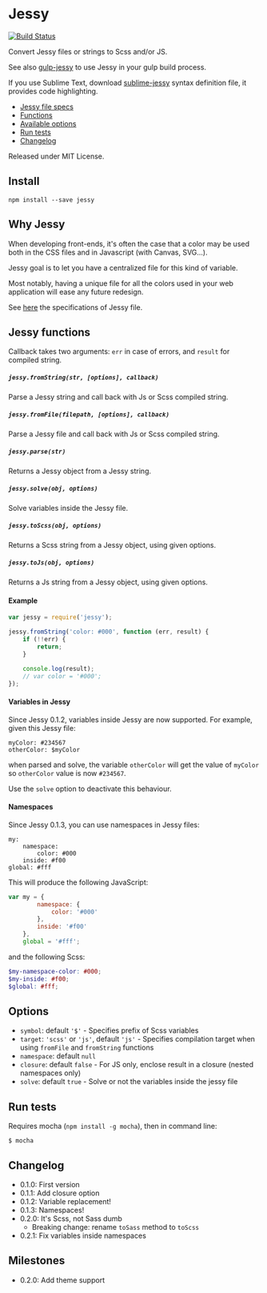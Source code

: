 Jessy
=====

[![Build Status](https://travis-ci.org/Ulflander/jessy.svg?branch=master)](https://travis-ci.org/Ulflander/jessy)

Convert Jessy files or strings to Scss and/or JS.

See also [gulp-jessy](https://github.com/Ulflander/gulp-jessy) to use Jessy in
your gulp build process.

If you use Sublime Text, download [sublime-jessy](https://github.com/Ulflander/sublime-jessy) syntax definition file, it provides code highlighting.

- [Jessy file specs](SPEC.md)
- [Functions](#jessy-functions)
- [Available options](#options)
- [Run tests](#run-tests)
- [Changelog](#changelog)

Released under MIT License.

## Install

```
npm install --save jessy
```


## Why Jessy

When developing front-ends, it's often the case that a color may be used both
in the CSS files and in Javascript (with Canvas, SVG...).

Jessy goal is to let you have a centralized file for this kind of variable.

Most notably, having a unique file for all the colors used in your web 
application will ease any future redesign.

See [here](SPEC.md) the specifications of Jessy file.


## Jessy functions

Callback takes two arguments: `err` in case of errors, and `result` for compiled string.

##### `jessy.fromString(str, [options], callback)`

Parse a Jessy string and call back with Js or Scss compiled string.

##### `jessy.fromFile(filepath, [options], callback)`

Parse a Jessy file and call back with Js or Scss compiled string.

##### `jessy.parse(str)`

Returns a Jessy object from a Jessy string.

##### `jessy.solve(obj, options)`

Solve variables inside the Jessy file.

##### `jessy.toScss(obj, options)`

Returns a Scss string from a Jessy object, using given options.

##### `jessy.toJs(obj, options)`

Returns a Js string from a Jessy object, using given options.

#### Example

```js
var jessy = require('jessy');

jessy.fromString('color: #000', function (err, result) {
    if (!!err) {
        return;
    }

    console.log(result); 
    // var color = '#000';
});
```

#### Variables in Jessy

Since Jessy 0.1.2, variables inside Jessy are now supported. For example, given this Jessy file:

```
myColor: #234567
otherColor: $myColor
```

when parsed and solve, the variable `otherColor` will get the value of 
`myColor` so `otherColor` value is now `#234567`.

Use the `solve` option to deactivate this behaviour.

#### Namespaces

Since Jessy 0.1.3, you can use namespaces in Jessy files:

```
my:
    namespace:
        color: #000
    inside: #f00
global: #fff
```

This will produce the following JavaScript: 
```js
var my = {
        namespace: {
            color: '#000'
        },
        inside: '#f00'
    }, 
    global = '#fff';
```

and the following Scss:
```scss
$my-namespace-color: #000;
$my-inside: #f00;
$global: #fff;
```

## Options

- `symbol`: default `'$'` - Specifies prefix of Scss variables
- `target`: `'scss'` or `'js'`, default `'js'` - Specifies compilation target when using `fromFile` and `fromString` functions
- `namespace`: default `null`
- `closure`: default `false` - For JS only, enclose result in a closure (nested namespaces only)
- `solve`: default `true` - Solve or not the variables inside the jessy file

## Run tests

Requires mocha (`npm install -g mocha`), then in command line:

```
$ mocha
```

## Changelog

- 0.1.0: First version
- 0.1.1: Add closure option
- 0.1.2: Variable replacement!
- 0.1.3: Namespaces!
- 0.2.0: It's Scss, not Sass dumb
    + Breaking change: rename `toSass` method to `toScss`
- 0.2.1: Fix variables inside namespaces

## Milestones

- 0.2.0: Add theme support
